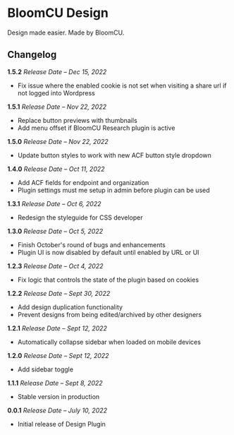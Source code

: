 # BloomCU Design

Design made easier. Made by BloomCU.

## Changelog
**1.5.2**
*Release Date – Dec 15, 2022*
* Fix issue where the enabled cookie is not set when visiting a share url if not logged into Wordpress

**1.5.1**
*Release Date – Nov 22, 2022*
* Replace button previews with thumbnails
* Add menu offset if BloomCU Research plugin is active

**1.5.0**
*Release Date – Nov 22, 2022*
* Update button styles to work with new ACF button style dropdown

**1.4.0**
*Release Date – Oct 11, 2022*
* Add ACF fields for endpoint and organization
* Plugin settings must me setup in admin before plugin can be used

**1.3.1**
*Release Date – Oct 6, 2022*
* Redesign the styleguide for CSS developer

**1.3.0**
*Release Date – Oct 5, 2022*
* Finish October's round of bugs and enhancements
* Plugin UI is now disabled by default until enabled by URL or UI

**1.2.3**
*Release Date – Oct 4, 2022*
* Fix logic that controls the state of the plugin based on cookies

**1.2.2**
*Release Date – Sept 30, 2022*
* Add design duplication functionality
* Prevent designs from being edited/archived by other designers

**1.2.1**
*Release Date – Sept 12, 2022*
* Automatically collapse sidebar when loaded on mobile devices

**1.2.0**
*Release Date – Sept 12, 2022*
* Add sidebar toggle

**1.1.1**
*Release Date – Sept 8, 2022*
* Stable version in production

**0.0.1**
*Release Date – July 10, 2022*
* Initial release of Design Plugin
